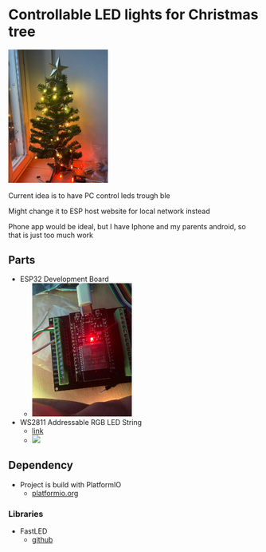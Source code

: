 # Controllable LED lights for Christmas tree
[<img src="https://github.com/druumio/CristmasTree/blob/main/Images/tree.jpeg" width="200"/>]()

Current idea is to have PC control leds trough ble

Might change it to ESP host website for local network instead

Phone app would be ideal, but I have Iphone and my parents android, so that is just too much work
## Parts
-  ESP32 Development Board
	- [<img src="https://github.com/druumio/CristmasTree/blob/main/Images/esp32.jpeg" width="200"/>]()
-  WS2811 Addressable RGB LED String
	- [link](https://www.aliexpress.com/item/32788470822.html)
	- [<img src="https://ae01.alicdn.com/kf/HTB1_yU1XEjrK1RkHFNRq6ySvpXan.jpg" width="200"/>]()
## Dependency
- Project is build with PlatformIO
	- [platformio.org](https://platformio.org/)
### Libraries
- FastLED
	- [github](https://github.com/FastLED/FastLED)
## 
